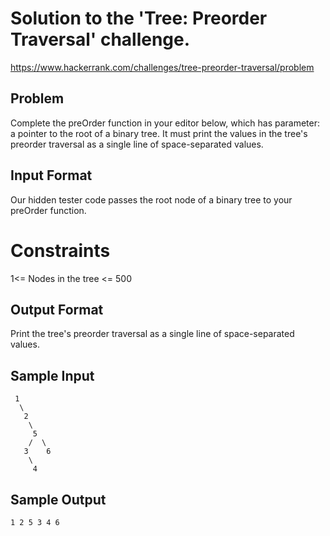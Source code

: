 # Solution to the 'Tree: Preorder Traversal' challenge.
https://www.hackerrank.com/challenges/tree-preorder-traversal/problem

## Problem
Complete the preOrder function in your editor below, which has  parameter: a pointer to the root of a binary tree. It must print the values in the tree's preorder traversal as a single line of space-separated values.
## Input Format
Our hidden tester code passes the root node of a binary tree to your preOrder function.
# Constraints
1<= Nodes in the tree <= 500 
## Output Format
Print the tree's preorder traversal as a single line of space-separated values.
## Sample Input
     1
      \
       2
        \
         5
        /  \
       3    6
        \
         4  
## Sample Output
`1 2 5 3 4 6 `
